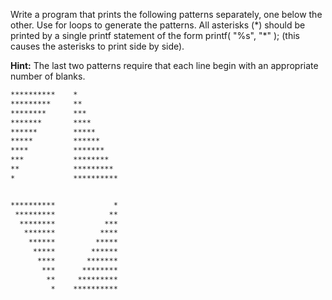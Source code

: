  Write a program that prints the following patterns separately, one below the other. Use for loops to generate the patterns. All asterisks (*) should be printed by a single printf statement of the form printf( "%s", "\*" ); (this causes the asterisks to print side by side). 

**Hint:** The last two patterns require that each line begin with an appropriate number of blanks.

```html
**********    *
*********     **
********      ***
*******       ****
******        *****
*****         ******
****          ******* 
***           ********
**            *********
*             ********** 


**********             *
 *********            **
  ********           ***
   *******          ****
    ******         *****
     *****        ******
      ****       *******
       ***      ********
        **     *********
         *    **********
```


